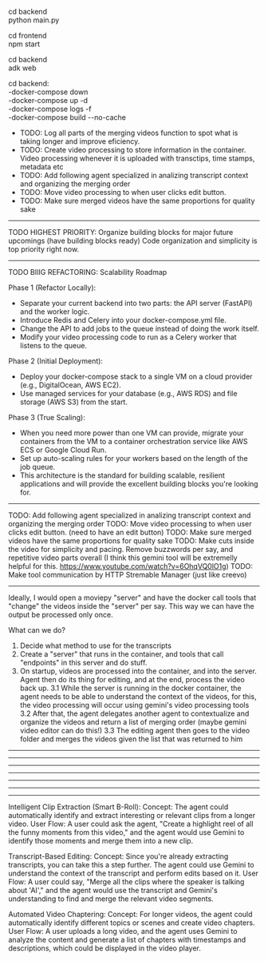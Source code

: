 cd backend\
python main.py

cd frontend\
npm start

cd backend\
adk web

cd backend:\
-docker-compose down\
-docker-compose up -d\
-docker-compose logs -f\
-docker-compose build --no-cache

- TODO: Log all parts of the merging videos function to spot what is taking longer and improve eficiency.
- TODO: Create video processing to store information in the container. Video processing whenever it is uploaded with transctips, time stamps, metadata etc
- TODO: Add following agent specialized in analizing transcript context and organizing the merging order
- TODO: Move video processing to when user clicks edit button.
- TODO: Make sure merged videos have the same proportions for quality sake

---

TODO HIGHEST PRIORITY: Organize building blocks for major future upcomings (have building blocks ready) Code organization and simplicity is top priority right now.

---

TODO BIIIG REFACTORING: Scalability Roadmap

Phase 1 (Refactor Locally):

- Separate your current backend into two parts: the API server (FastAPI) and the worker logic.
- Introduce Redis and Celery into your docker-compose.yml file.
- Change the API to add jobs to the queue instead of doing the work itself.
- Modify your video processing code to run as a Celery worker that listens to the queue.

Phase 2 (Initial Deployment):

- Deploy your docker-compose stack to a single VM on a cloud provider (e.g., DigitalOcean, AWS EC2).
- Use managed services for your database (e.g., AWS RDS) and file storage (AWS S3) from the start.

Phase 3 (True Scaling):

- When you need more power than one VM can provide, migrate your containers from the VM to a container orchestration service like AWS ECS or Google Cloud Run.
- Set up auto-scaling rules for your workers based on the length of the job queue.
- This architecture is the standard for building scalable, resilient applications and will provide the excellent building blocks you're looking for.

---

TODO: Add following agent specialized in analizing transcript context and organizing the merging order
TODO: Move video processing to when user clicks edit button. (need to have an edit button)
TODO: Make sure merged videos have the same proportions for quality sake
TODO: Make cuts inside the video for simplicity and pacing. Remove buzzwords per say, and repetitive video parts overall (I think this gemini tool will be extremelly helpful for this. https://www.youtube.com/watch?v=6OhqVQ0lO1g)
TODO: Make tool communication by HTTP Stremable Manager (just like creevo)

---

Ideally, I would open a moviepy "server" and have the docker call tools that "change" the videos inside the "server" per say. This way we can have the output be processed only once.

What can we do?

1. Decide what method to use for the transcripts
2. Create a "server" that runs in the container, and tools that call "endpoints" in this server and do stuff.
3. On startup, videos are processed into the container, and into the server. Agent then do its thing for editing, and at the end, process the video back up.
   3.1 While the server is running in the docker container, the agent needs to be able to understand the context of the videos, for this, the video processing will occur using gemini's video processing tools
   3.2 After that, the agent delegates another agent to contextualize and organize the videos and return a list of merging order (maybe gemini video editor can do this!)
   3.3 The editing agent then goes to the video folder and merges the videos given the list that was returned to him

---

---

---

---

---

---

---

Intelligent Clip Extraction (Smart B-Roll):
Concept: The agent could automatically identify and extract interesting or relevant clips from a longer video.
User Flow: A user could ask the agent, "Create a highlight reel of all the funny moments from this video," and the agent would use Gemini to identify those moments and merge them into a new clip.

Transcript-Based Editing:
Concept: Since you're already extracting transcripts, you can take this a step further. The agent could use Gemini to understand the context of the transcript and perform edits based on it.
User Flow: A user could say, "Merge all the clips where the speaker is talking about 'AI'," and the agent would use the transcript and Gemini's understanding to find and merge the relevant video segments.

Automated Video Chaptering:
Concept: For longer videos, the agent could automatically identify different topics or scenes and create video chapters.
User Flow: A user uploads a long video, and the agent uses Gemini to analyze the content and generate a list of chapters with timestamps and descriptions, which could be displayed in the video player.
